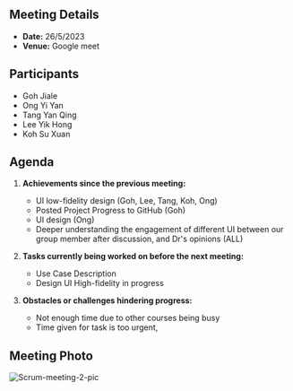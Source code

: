 ## Meeting Details
- **Date:** 26/5/2023
- **Venue:** Google meet

## Participants
- Goh Jiale
- Ong Yi Yan
- Tang Yan Qing
- Lee Yik Hong
- Koh Su Xuan

## Agenda
1. **Achievements since the previous meeting:**
   - UI low-fidelity design (Goh, Lee, Tang, Koh, Ong)
   - Posted Project Progress to GitHub (Goh)
   - UI design (Ong)
   - Deeper understanding the engagement of different UI between our group member after discussion, and Dr's opinions (ALL)

2. **Tasks currently being worked on before the next meeting:**
   - Use Case Description
   - Design UI High-fidelity in progress

3. **Obstacles or challenges hindering progress:**
   - Not enough time due to other courses being busy
   - Time given for task is too urgent,

## Meeting Photo
<img src="https://i.ibb.co/hyW5BH3/Scrum-meeting-2-pic.png" alt="Scrum-meeting-2-pic" border="0">

